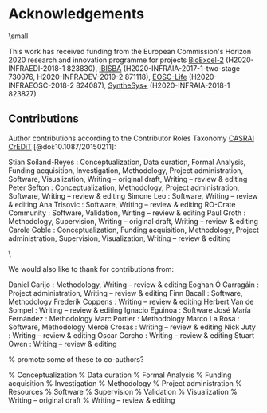 # Acknowledgements

\small

This work has received funding from the European Commission's Horizon 2020 research and innovation programme for projects [BioExcel-2](https://cordis.europa.eu/project/id/823830) (H2020-INFRAEDI-2018-1 823830), [IBISBA](https://cordis.europa.eu/project/id/730976) (H2020-INFRAIA-2017-1-two-stage 730976, H2020-INFRADEV-2019-2 871118), [EOSC-Life](https://cordis.europa.eu/project/id/824087) (H2020-INFRAEOSC-2018-2 824087), [SyntheSys+](https://cordis.europa.eu/project/id/823827) (H2020-INFRAIA-2018-1 823827)

## Contributions

Author contributions according to the Contributor Roles Taxonomy [CASRAI CrEDiT](https://casrai.org/credit/) [@doi:10.1087/20150211]:

Stian Soiland-Reyes
: Conceptualization, Data curation, Formal Analysis, Funding acquisition, Investigation, Methodology, Project administration, Software, Visualization, Writing – original draft, Writing – review \& editing
Peter Sefton
: Conceptualization, Methodology, Project administration, Software, Writing – review \& editing
Simone Leo
: Software, Writing – review \& editing
Ana Trisovic
: Software, Writing – review \& editing
RO-Crate Community
: Software, Validation, Writing – review \& editing
Paul Groth
: Methodology, Supervision, Writing – original draft, Writing – review \& editing
Carole Goble
: Conceptualization, Funding acquisition, Methodology, Project administration, Supervision, Visualization, Writing – review \& editing

 \  

  
We would also like to thank for contributions from:

Daniel Garijo
: Methodology, Writing – review \& editing
Eoghan Ó Carragáin
: Project administration, Writing – review \& editing
Finn Bacall
: Software, Methodology
Frederik Coppens
: Writing – review \& editing
Herbert Van de Sompel
: Writing – review \& editing 
Ignacio Eguinoa
: Software
José María Fernández
: Methodology
Marc Portier
: Methodology
Marco La Rosa
: Software, Methodology
Mercè Crosas
: Writing – review \& editing
Nick Juty
: Writing – review \& editing
Oscar Corcho
: Writing – review \& editing
Stuart Owen
: Writing – review \& editing

% promote some of these to co-authors?

% Conceptualization
% Data curation
% Formal Analysis
% Funding acquisition
% Investigation
% Methodology
% Project administration
% Resources
% Software
% Supervision
% Validation
% Visualization
% Writing – original draft
% Writing – review \& editing
